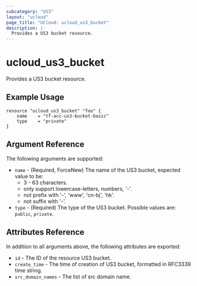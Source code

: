 ```yaml
---
subcategory: "US3"
layout: "ucloud"
page_title: "UCloud: ucloud_us3_bucket"
description: |-
  Provides a US3 bucket resource.
---
```


# ucloud_us3_bucket

Provides a US3 bucket resource.

## Example Usage

```hcl
resource "ucloud_us3_bucket" "foo" {
	name  	= "tf-acc-us3-bucket-basic"
    type    = "private"
}
```

## Argument Reference

The following arguments are supported:

* `name` - (Required, ForceNew) The name of the US3 bucket, expected value to be:
    - 3 - 63 characters.
    - only support lowercase-letters, numbers, '-'.
    - not prefix with '-', 'www', 'cn-bj', 'hk'.
    - not suffix with '-'.
* `type` - (Required) The type of the US3 bucket. Possible values are: `public`, `private`.

## Attributes Reference

In addition to all arguments above, the following attributes are exported:

* `id` - The ID of the resource US3 bucket.
* `create_time` - The time of creation of US3 bucket, formatted in RFC3339 time string.
* `src_domain_names` - The list of src domain name.